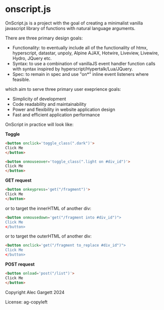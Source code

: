 # onscript.js

OnScript.js is a project with the goal of creating a minimalist vanilla javascript library of functions with natural language arguments.

There are three primary design goals:

* Functionality: to eventually include all of the functionality of htmx, hyperscript, datastar, unpoly, Alpine AJAX, Hotwire, Liveview, Livewire, Hydro, JQuery etc.
* Syntax: to use a combination of vanillaJS event handler function calls with syntax inspired by hyperscript/Hypertalk/Lua/JQuery.
* Spec: to remain in spec and use "on*" inline event listeners where feasible.

which aim to serve three primary user exeprience goals:

* Simplicity of development
* Code readability and maintainability
* Power and flexibility in website application design
* Fast and efficient application performance

OnScript in practice will look like:

**Toggle**

```html
<button onclick='toggle_class(".dark")'>
Click Me
</button>
```

```html
<button onmouseover='toggle_class(".light on #div_id")'>
Click Me
</button>
```

**GET request**

```html
<button onkeypress='get("/fragment")'>
Click Me
</button>
```

or to target the innerHTML of another div:

```html
<button onmousedown='get("/fragment into #div_id")">
Click Me
</button>
```

or to target the outerHTML of another div:

```html
<button onclick='get("/fragment to_replace #div_id")">
Click Me
</button>
```

**POST request**

```html
<button onload='post("/list")'>
Click Me
</button>
```

Copyright Alec Gargett 2024

License: ag-copyleft
